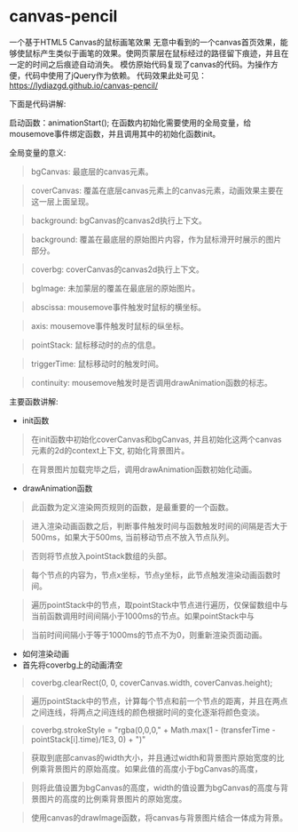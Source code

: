 # canvas-pencil
一个基于HTML5 Canvas的鼠标画笔效果
无意中看到的一个canvas首页效果，能够使鼠标产生类似于画笔的效果。使网页蒙层在鼠标经过的路径留下痕迹，并且在一定的时间之后痕迹自动消失。
模仿原始代码复现了canvas的代码。为操作方便，代码中使用了jQuery作为依赖。
代码效果此处可见：
https://lydiazgd.github.io/canvas-pencil/

下面是代码讲解:

启动函数：animationStart();
在函数内初始化需要使用的全局变量，给mousemove事件绑定函数，并且调用其中的初始化函数init。

全局变量的意义:

> bgCanvas: 最底层的canvas元素。

> coverCanvas: 覆盖在底层canvas元素上的canvas元素，动画效果主要在这一层上面呈现。

> background: bgCanvas的canvas2d执行上下文。

> background: 覆盖在最底层的原始图片内容，作为鼠标滑开时展示的图片部分。

> coverbg: coverCanvas的canvas2d执行上下文。

> bgImage: 未加蒙层的覆盖在最底层的原始图片。

> abscissa: mousemove事件触发时鼠标的横坐标。

> axis: mousemove事件触发时鼠标的纵坐标。

> pointStack: 鼠标移动时的点的信息。

> triggerTime: 鼠标移动时的触发时间。

> continuity: mousemove触发时是否调用drawAnimation函数的标志。

主要函数讲解:

*  init函数
> 在init函数中初始化coverCanvas和bgCanvas, 并且初始化这两个canvas元素的2d的context上下文, 初始化背景图片。

> 在背景图片加载完毕之后，调用drawAnimation函数初始化动画。

*  drawAnimation函数
> 此函数为定义渲染网页规则的函数，是最重要的一个函数。

> 进入渲染动画函数之后，判断事件触发时间与函数触发时间的间隔是否大于500ms，如果大于500ms, 当前移动节点不放入节点队列。

> 否则将节点放入pointStack数组的头部。

> 每个节点的内容为，节点x坐标，节点y坐标，此节点触发渲染动画函数时间。

> 遍历pointStack中的节点，取pointStack中节点进行遍历，仅保留数组中与当前函数调用时间间隔小于1000ms的节点。如果pointStack中与

> 当前时间间隔小于等于1000ms的节点不为0，则重新渲染页面动画。

*  如何渲染动画
*  首先将coverbg上的动画清空
> coverbg.clearRect(0, 0, coverCanvas.width, coverCanvas.height);

> 遍历pointStack中的节点，计算每个节点和前一个节点的距离，并且在两点之间连线，将两点之间连线的颜色根据时间的变化逐渐将颜色变淡。

> coverbg.strokeStyle = "rgba(0,0,0," + Math.max(1 - (transferTime - pointStack[i].time)/1E3, 0) + ")"

> 获取到底部canvas的width大小，并且通过width和背景图片原始宽度的比例乘背景图片的原始高度。如果此值的高度小于bgCanvas的高度，

> 则将此值设置为bgCanvas的高度，width的值设置为bgCanvas的高度与背景图片的高度的比例乘背景图片的原始宽度。

> 使用canvas的drawImage函数，将canvas与背景图片结合一体成为背景。
